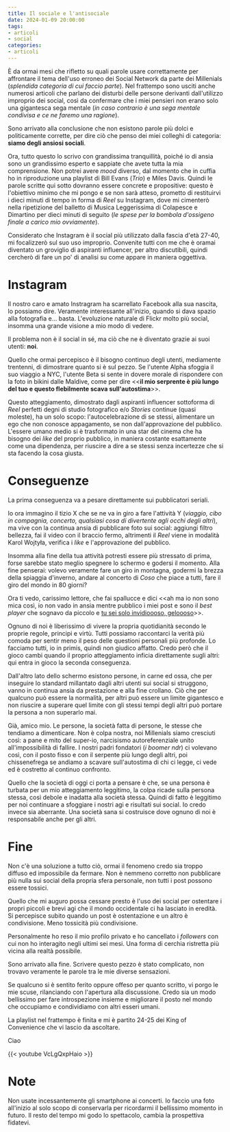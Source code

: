 ```yaml
---
title: Il sociale e l'antisociale
date: 2024-01-09 20:00:00
tags:
- articoli
- social
categories:
- articoli
---
```


È da ormai mesi che rifletto su quali parole usare correttamente per affrontare il tema dell'uso erroneo dei Social Network da parte dei Millenials (_splendida categoria di cui faccio parte_). Nel frattempo sono usciti anche numerosi articoli che parlano dei disturbi delle persone derivanti dall'utilizzo improprio dei social, così da confermare che i miei pensieri non erano solo una gigantesca sega mentale (_in caso contrario è una sega mentale condivisa e ce ne faremo una ragione_).

Sono arrivato alla conclusione che non esistono parole più dolci e politicamente corrette, per dire ciò che penso dei miei colleghi di categoria: **siamo degli ansiosi sociali**.

Ora, tutto questo lo scrivo con grandissima tranquillità, poiché io di ansia sono un grandissimo esperto e sappiate che avete tutta la mia comprensione. 
Non potrei avere _mood_ diverso, dal momento che in cuffia ho in riproduzione una playlist di Bill Evans (_Trio_) e Miles Davis. Quindi le parole scritte qui sotto dovranno essere concrete e propositive: questo è l'obiettivo minimo che mi pongo e se non sarà atteso, prometto di restituirvi i dieci minuti di tempo in forma di _Reel_ su Instagram, dove mi cimenterò nella ripetizione del balletto di Musica Leggerissima di Colapesce e Dimartino per dieci minuti di seguito (_le spese per la bombola d'ossigeno finale a carico mio ovviamente_).

Considerato che Instagram è il social più utilizzato dalla fascia d'età 27-40, mi focalizzerò sul suo uso improprio.
Convenite tutti con me che è oramai diventato un groviglio di aspiranti influencer, per altro discutibili, quindi cercherò di fare un po' di analisi su come appare in maniera oggettiva.

# Instagram

Il nostro caro e amato Instragram ha scarrellato Facebook alla sua nascita, lo possiamo dire. Veramente interessante all'inizio, quando si dava spazio alla fotografia e... basta. L'evoluzione naturale di Flickr molto più social, insomma una grande visione a mio modo di vedere. 

Il problema non è il social in sé, ma ciò che ne è diventato grazie ai suoi utenti: **noi**.

Quello che ormai percepisco è il bisogno continuo degli utenti, mediamente trentenni, di dimostrare quanto si è sul pezzo. Se l'utente Alpha sfoggia il suo viaggio a NYC, l'utente Beta si sente in dovere morale di rispondere con la foto in bikini dalle Maldive, come per dire <<**il mio serprente è più lungo del tuo e questo flebilmente scava sull'autostima**>>. 

Questo atteggiamento, dimostrato dagli aspiranti influencer sottoforma di _Reel_ perfetti degni di studio fotografico e/o _Stories_ continue (quasi moleste), ha un solo scopo: l'autocelebrazione di se stessi, alimentare un ego che non conosce appagamento, se non dall'approvazione del pubblico. 
L'essere umano medio si è trasformato in una star del cinema che ha bisogno dei _like_ del proprio pubblico, in maniera costante esattamente come una dipendenza, per riuscire a dire a se stessi senza incertezze che si sta facendo la cosa giusta.

# Conseguenze

La prima conseguenza va a pesare direttamente sui pubblicatori seriali. 

Io ora immagino il tizio X che se ne va in giro a fare l'attività Y (_viaggio, cibo in compagnia, concerto, qualsiasi cosa di divertente agli occhi degli altri_), ma vive con la continua ansia di pubblicare foto sui social: aggiungi filtro bellezza, fai il video con il braccio fermo, altrimenti il _Reel_ viene in modalità Karol Wojtyła, verifica i _like_ e l'approvazione del pubblico.

Insomma alla fine della tua attività potresti essere più stressato di prima, forse sarebbe stato meglio spegnere lo schermo e godersi il momento. Alla fine penserai: volevo veramente fare un giro in montagna, godermi la brezza della spiaggia d'inverno, andare al concerto di _Coso_ che piace a tutti, fare il giro del mondo in 80 giorni?

Ora ti vedo, carissimo lettore, che fai spallucce e dici <<ah ma io non sono mica così, io non vado in ansia mentre pubblico i miei post e sono il _best player_ che sognavo da piccolo e [tu sei solo invidioooso, geloooso](https://youtube.com/clip/UgkxEvHInpEUhwumpuUiOF_-iTUgdkDGgyow?si=iu35EAeUGvGbBpoO)>>. 

Ognuno di noi è liberissimo di vivere la propria quotidianità secondo le proprie regole, principi e virtù. Tutti possiamo raccontarci la verità più comoda per sentir meno il peso delle questioni personali più profonde. Lo facciamo tutti, io in primis, quindi non giudico affatto. Credo però che il gioco cambi quando il proprio atteggiamento inficia direttamente sugli altri: qui entra in gioco la seconda conseguenza. 

Dall'altro lato dello schermo esistono persone, in carne ed ossa, che per inseguire lo standard millantato dagli altri utenti sui social si struggono, vanno in continua ansia da prestazione e alla fine crollano. Ciò che per qualcuno può essere la normalità, per altri può essere un limite gigantesco e non riuscire a superare quel limite con gli stessi tempi degli altri può portare la persona a non superarlo mai.

Già, amico mio. Le persone, la società fatta di persone, le stesse che tendiamo a dimenticare. Non è colpa nostra, noi Millenials siamo cresciuti così: a pane e mito del super-io, narcisismo autoreferenziale unito all'impossibilità di fallire. I nostri padri fondatori (_i boomer ndr_) ci volevano così, con il posto fisso e con il serpente più lungo degli altri, poi chissenefrega se andiamo a scavare sull'autostima di chi ci legge, ci vede ed è costretto al continuo confronto. 

Quello che la società di oggi ci porta a pensare è che, se una persona è turbata per un mio atteggiamento leggitimo, la colpa ricade sulla persona stessa, così debole e inadatta alla società stessa. Quindi di fatto è leggitimo per noi continuare a sfoggiare i nostri agi e risultati sui social. Io credo invece sia aberrante. Una società sana si costruisce dove ognuno di noi è responsabile anche per gli altri.

# Fine

Non c'è una soluzione a tutto ciò, ormai il fenomeno credo sia troppo diffuso ed impossibile da fermare.
Non è nemmeno corretto non pubblicare più nulla sui social della propria sfera personale, non tutti i post possono essere tossici. 

Quello che mi auguro possa cessare presto è l'uso dei social per ostentare i propri piccoli e brevi agi che il mondo occidentale ci ha lasciato in eredità.
Si percepisce subito quando un post è ostentazione e un altro è condivisione. Meno tossicità più condivisione.

Personalmente ho reso il mio profilo privato e ho cancellato i _followers_ con cui non ho interagito negli ultimi sei mesi. Una forma di cerchia ristretta più vicina alla realtà possibile.

Sono arrivato alla fine. Scrivere questo pezzo è stato complicato, non trovavo veramente le parole tra le mie diverse sensazioni.

Se qualcuno si è sentito ferito oppure offeso per quanto scritto, vi porgo le mie scuse, rilanciando con l'apertura alla discussione. Credo sia un modo bellissimo per fare introspezione insieme e migliorare il posto nel mondo che occupiamo e condividiamo con altri esseri umani. 

La playlist nel frattempo è finita e mi è partito 24-25 dei King of Convenience che vi lascio da ascoltare.

Ciao

{{< youtube VcLgQxpHaio >}}

# Note

Non usate incessantemente gli smartphone ai concerti. 
Io faccio una foto all'inizio al solo scopo di conservarla per ricordarmi il bellissimo momento in futuro. Il resto del tempo mi godo lo spettacolo, cambia la prospettiva fidatevi.

